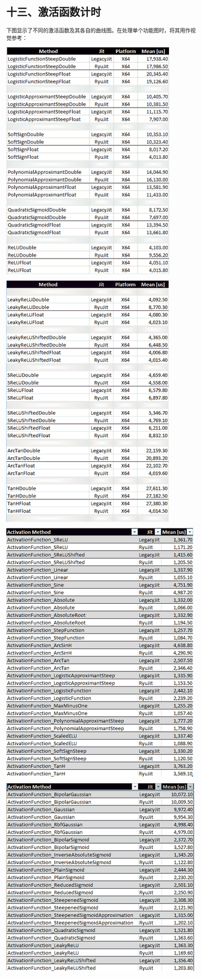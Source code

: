 # 十三、激活函数计时

下图显示了不同的激活函数及其各自的曲线图。在处理单个功能图时，将其用作视觉参考：

![](img/65d3318a-f053-4342-800f-28ed286c503c.png)

![](img/370dfdd6-2cbd-4560-91af-dd6bdf756219.png)

![](img/5378632b-9377-4f5d-93bd-c14a7b5bda51.png)

![](img/37b25370-9aca-457d-b380-e91937257cec.png)